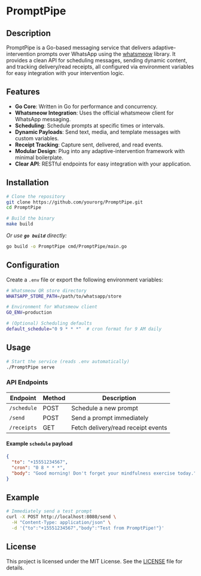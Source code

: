 # PromptPipe

## Description

PromptPipe is a Go-based messaging service that delivers adaptive-intervention prompts over WhatsApp using the [whatsmeow](https://github.com/tulir/whatsmeow) library. It provides a clean API for scheduling messages, sending dynamic content, and tracking delivery/read receipts, all configured via environment variables for easy integration with your intervention logic.

## Features

* **Go Core**: Written in Go for performance and concurrency.
* **Whatsmeow Integration**: Uses the official whatsmeow client for WhatsApp messaging.
* **Scheduling**: Schedule prompts at specific times or intervals.
* **Dynamic Payloads**: Send text, media, and template messages with custom variables.
* **Receipt Tracking**: Capture sent, delivered, and read events.
* **Modular Design**: Plug into any adaptive-intervention framework with minimal boilerplate.
* **Clear API**: RESTful endpoints for easy integration with your application.

## Installation

```bash
# Clone the repository
git clone https://github.com/yourorg/PromptPipe.git
cd PromptPipe

# Build the binary
make build
```

*Or use **`go build`** directly:*

```bash
go build -o PromptPipe cmd/PromptPipe/main.go
```

## Configuration

Create a `.env` file or export the following environment variables:

```bash
# Whatsmeow QR store directory
WHATSAPP_STORE_PATH=/path/to/whatsapp/store

# Environment for Whatsmeow client
GO_ENV=production

# (Optional) Scheduling defaults
default_schedule="0 9 * * *"  # cron format for 9 AM daily
```

## Usage

```bash
# Start the service (reads .env automatically)
./PromptPipe serve
```

### API Endpoints

| Endpoint    | Method | Description                        |
| ----------- | ------ | ---------------------------------- |
| `/schedule` | POST   | Schedule a new prompt              |
| `/send`     | POST   | Send a prompt immediately          |
| `/receipts` | GET    | Fetch delivery/read receipt events |

#### Example `schedule` payload

```json
{
  "to": "+15551234567",
  "cron": "0 8 * * *",
  "body": "Good morning! Don't forget your mindfulness exercise today."
}
```

## Example

```bash
# Immediately send a test prompt
curl -X POST http://localhost:8080/send \
  -H "Content-Type: application/json" \
  -d '{"to":"+15551234567","body":"Test from PromptPipe!"}'
```

## License

This project is licensed under the MIT License. See the [LICENSE](LICENSE) file for details.
